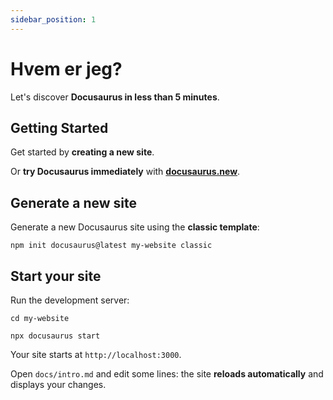 ```yaml
---
sidebar_position: 1
---
```

# Hvem er jeg?

Let's discover **Docusaurus in less than 5 minutes**.

## Getting Started

Get started by **creating a new site**.

Or **try Docusaurus immediately** with **[docusaurus.new](https://docusaurus.new)**.

## Generate a new site

Generate a new Docusaurus site using the **classic template**:

```shell
npm init docusaurus@latest my-website classic
```

## Start your site

Run the development server:

```shell
cd my-website

npx docusaurus start
```

Your site starts at `http://localhost:3000`.

Open `docs/intro.md` and edit some lines: the site **reloads automatically** and displays your changes.

